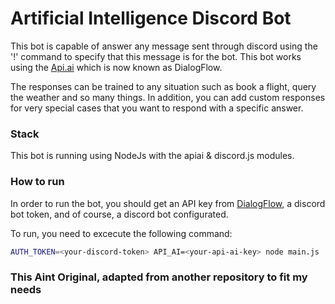 # Artificial Intelligence Discord Bot

This bot is capable of answer any message sent through discord using the '!' command to specify that this message is for the bot. This bot works using the [Api.ai](https://dialogflow.com/) which is now known as DialogFlow.

The responses can be trained to any situation such as book a flight, query the weather and so many things. In addition, you can add custom responses for very special cases that you want to respond with a specific answer.

### Stack

This bot is running using NodeJs with the apiai & discord.js modules.

### How to run

In order to run the bot, you should get an API key from [DialogFlow](https://dialogflow.com/), a discord bot token, and of course, a discord bot configurated.

To run, you need to excecute the following command:

```sh
AUTH_TOKEN=<your-discord-token> API_AI=<your-api-ai-key> node main.js
```

### This Aint Original, adapted from another repository to fit my needs